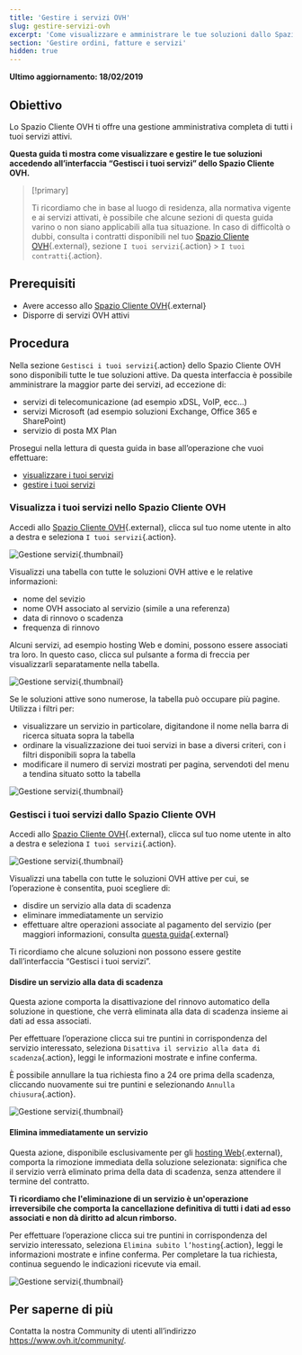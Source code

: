 ```yaml
---
title: 'Gestire i servizi OVH'
slug: gestire-servizi-ovh
excerpt: 'Come visualizzare e amministrare le tue soluzioni dallo Spazio Cliente OVH'
section: 'Gestire ordini, fatture e servizi'
hidden: true
---
```


**Ultimo aggiornamento: 18/02/2019**

## Obiettivo

Lo Spazio Cliente OVH ti offre una gestione amministrativa completa di tutti i tuoi servizi attivi. 

**Questa guida ti mostra come visualizzare e gestire le tue soluzioni accedendo all’interfaccia “Gestisci i tuoi servizi” dello Spazio Cliente OVH.**

> [!primary]
>
> Ti ricordiamo che in base al luogo di residenza, alla normativa vigente e ai servizi attivati, è possibile che alcune sezioni di questa guida varino o non siano applicabili alla tua situazione. In caso di difficoltà o dubbi, consulta i contratti disponibili nel tuo [Spazio Cliente OVH](https://www.ovh.com/auth/?action=gotomanager&from=https://www.ovh.it/&ovhSubsidiary=it){.external}, sezione `I tuoi servizi`{.action} > `I tuoi contratti`{.action}.
>

## Prerequisiti

- Avere accesso allo [Spazio Cliente OVH](https://www.ovh.com/auth/?action=gotomanager&from=https://www.ovh.it/&ovhSubsidiary=it){.external}
- Disporre di servizi OVH attivi

## Procedura

Nella sezione `Gestisci i tuoi servizi`{.action} dello Spazio Cliente OVH sono disponibili tutte le tue soluzioni attive. Da questa interfaccia è possibile amministrare la maggior parte dei servizi, ad eccezione di:

- servizi di telecomunicazione (ad esempio xDSL, VoIP, ecc...)
- servizi Microsoft (ad esempio soluzioni Exchange, Office 365 e SharePoint)
- servizio di posta MX Plan

Prosegui nella lettura di questa guida in base all’operazione che vuoi effettuare:

- [visualizzare i tuoi servizi](./#visualizza-i-tuoi-servizi-nello-spazio-cliente-ovh)
- [gestire i tuoi servizi](./#gestisci-i-tuoi-servizi-dallo-spazio-cliente-ovh)

### Visualizza i tuoi servizi nello Spazio Cliente OVH

Accedi allo [Spazio Cliente OVH](https://www.ovhtelecom.fr/manager/auth/?action=gotomanager){.external}, clicca sul tuo nome utente in alto a destra e seleziona `I tuoi servizi`{.action}.

![Gestione servizi](images/manage-ovh-services-step1.png){.thumbnail}

Visualizzi una tabella con tutte le soluzioni OVH attive e le relative informazioni:

- nome del sevizio
- nome OVH associato al servizio (simile a una referenza)
- data di rinnovo o scadenza
- frequenza di rinnovo

Alcuni servizi, ad esempio hosting Web e domini, possono essere associati tra loro. In questo caso, clicca sul pulsante a forma di freccia per visualizzarli separatamente nella tabella.

![Gestione servizi](images/manage-ovh-services-step2.png){.thumbnail}

Se le soluzioni attive sono numerose, la tabella può occupare più pagine. Utilizza i filtri per:

- visualizzare un servizio in particolare, digitandone il nome nella barra di ricerca situata sopra la tabella
- ordinare la visualizzazione dei tuoi servizi in base a diversi criteri, con i filtri disponibili sopra la tabella 
- modificare il numero di servizi mostrati per pagina, servendoti del menu a tendina situato sotto la tabella

![Gestione servizi](images/manage-ovh-services-step3.png){.thumbnail}

### Gestisci i tuoi servizi dallo Spazio Cliente OVH

Accedi allo [Spazio Cliente OVH](https://www.ovhtelecom.fr/manager/auth/?action=gotomanager){.external}, clicca sul tuo nome utente in alto a destra e seleziona `I tuoi servizi`{.action}.

![Gestione servizi](images/manage-ovh-services-step1.png){.thumbnail}

Visualizzi una tabella con tutte le soluzioni OVH attive per cui, se l’operazione è consentita, puoi scegliere di:

- disdire un servizio alla data di scadenza
- eliminare immediatamente un servizio
- effettuare altre operazioni associate al pagamento del servizio (per maggiori informazioni, consulta [questa guida](https://docs.ovh.com/it/billing/imposta_il_rinnovo_automatico_dei_tuoi_servizi_ovh/){.external}

Ti ricordiamo che alcune soluzioni non possono essere gestite dall’interfaccia “Gestisci i tuoi servizi”.

#### Disdire un servizio alla data di scadenza

Questa azione comporta la disattivazione del rinnovo automatico della soluzione in questione, che verrà eliminata alla data di scadenza insieme ai dati ad essa associati. 

Per effettuare l’operazione clicca sui tre puntini in corrispondenza del servizio interessato, seleziona `Disattiva il servizio alla data di scadenza`{.action}, leggi le informazioni mostrate e infine conferma.

È possibile annullare la tua richiesta fino a 24 ore prima della scadenza, cliccando nuovamente sui tre puntini e selezionando `Annulla chiusura`{.action}.

![Gestione servizi](images/manage-ovh-services-step4.png){.thumbnail}

#### Elimina immediatamente un servizio

Questa azione, disponibile esclusivamente per gli [hosting Web](https://www.ovh.it/hosting-web/){.external}, comporta la rimozione immediata della soluzione selezionata: significa che il servizio verrà eliminato prima della data di scadenza, senza attendere il termine del contratto.

**Ti ricordiamo che l'eliminazione di un servizio è un'operazione irreversibile che comporta la cancellazione definitiva di tutti i dati ad esso associati e non dà diritto ad alcun rimborso.**  

Per effettuare l’operazione clicca sui tre puntini in corrispondenza del servizio interessato, seleziona `Elimina subito l’hosting`{.action}, leggi le informazioni mostrate e infine conferma. Per completare la tua richiesta, continua seguendo le indicazioni ricevute via email.

![Gestione servizi](images/manage-ovh-services-step5.png){.thumbnail}

## Per saperne di più

Contatta la nostra Community di utenti all’indirizzo <https://www.ovh.it/community/>.
